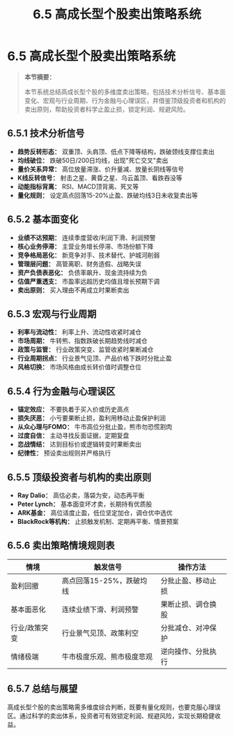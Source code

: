 ﻿---
title: 6.5 高成长型个股卖出策略系统
lang: zh
alt: /en/006_Chapter6/6.5_Growth_Stock_Exit_en
layout: ../../layouts/Layout.astro
---

# 6.5 高成长型个股卖出策略系统

> **本节摘要：**
> 
> 本节系统总结高成长型个股的多维度卖出策略，包括技术分析信号、基本面变化、宏观与行业周期、行为金融与心理误区，并借鉴顶级投资者和机构的卖出原则，帮助投资者科学止盈止损，锁定利润、规避风险。

## 6.5.1 技术分析信号

- **趋势反转形态：** 双重顶、头肩顶、低点下降等结构，跌破颈线支撑位卖出
- **均线破位：** 跌破50日/200日均线，出现"死亡交叉"卖出
- **量价关系异常：** 高位放量滞涨、价升量减、放量长阴线等信号
- **K线反转信号：** 射击之星、黄昏之星、乌云盖顶、看跌吞没等
- **动能指标背离：** RSI、MACD顶背离、死叉等
- **量化规则：** 设定高点回落15-20%止盈、跌破均线3日未收复卖出等

## 6.5.2 基本面变化

- **业绩不达预期：** 连续季度营收/利润下滑、利润预警
- **核心业务停滞：** 主营业务增长停滞、市场份额下降
- **竞争格局恶化：** 新竞争对手、技术替代、护城河削弱
- **管理层问题：** 高管离职、财务造假、战略失误
- **资产负债表恶化：** 负债率飙升、现金流持续为负
- **估值严重透支：** 市盈率远超历史均值且增长预期下调
- **卖出原则：** 买入理由不再成立时果断卖出

## 6.5.3 宏观与行业周期

- **利率与流动性：** 利率上升、流动性收紧时减仓
- **市场周期：** 牛转熊、指数跌破长期趋势线时减仓
- **政策与监管：** 行业政策突变、监管收紧时果断减仓
- **行业周期拐点：** 行业景气见顶、产品价格下跌时分批止盈
- **风格切换：** 市场风格由成长转价值时调整仓位

## 6.5.4 行为金融与心理误区

- **锚定效应：** 不要执着于买入价或历史高点
- **损失厌恶：** 小亏要果断止损，盈利用移动止盈保护利润
- **从众心理与FOMO：** 牛市高位分批止盈，熊市勿恐慌割肉
- **过度自信：** 主动寻找反面证据，定期复盘
- **恋战情结：** 达到目标价或逻辑转变时果断卖出
- **纪律性：** 预设卖出规则并严格执行

## 6.5.5 顶级投资者与机构的卖出原则

- **Ray Dalio：** 高估必卖，落袋为安，动态再平衡
- **Peter Lynch：** 基本面变坏才卖，长期持有优质股
- **ARK基金：** 高位适度止盈，低位坚定加仓，调仓优中选优
- **BlackRock等机构：** 止损触发机制、定期再平衡、情景预案

## 6.5.6 卖出策略情境规则表

| 情境 | 触发信号 | 操作方法 |
|------|----------|----------|
| 盈利回撤 | 高点回落15-25%，跌破均线 | 分批止盈、移动止损 |
| 基本面恶化 | 连续业绩下滑、利润预警 | 果断止损、调仓换股 |
| 行业/政策突变 | 行业景气见顶、政策利空 | 分批减仓、对冲保护 |
| 情绪极端 | 牛市极度乐观、熊市极度悲观 | 逆向操作、分批执行 |

## 6.5.7 总结与展望

高成长型个股的卖出策略需多维度综合判断，既要有量化规则，也要克服心理误区。通过科学的卖出体系，投资者可有效锁定利润、规避风险，实现长期稳健收益。
